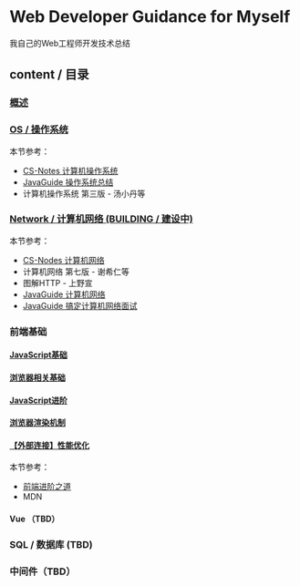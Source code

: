 # Web Developer Guidance for Myself 

我自己的Web工程师开发技术总结

## content / 目录

### [概述](https://github.com/tomoya06/web-developer-guidance/issues/2)

### [OS / 操作系统](https://github.com/tomoya06/web-developer-guidance/issues/5)

本节参考：

- [CS-Notes 计算机操作系统](https://cyc2018.github.io/CS-Notes/#/notes/%E8%AE%A1%E7%AE%97%E6%9C%BA%E6%93%8D%E4%BD%9C%E7%B3%BB%E7%BB%9F%20-%20%E7%9B%AE%E5%BD%951)
- [JavaGuide 操作系统总结](https://github.com/Snailclimb/JavaGuide/blob/master/docs/operating-system/basis.md)
- 计算机操作系统 第三版 - 汤小丹等

### [Network / 计算机网络 (BUILDING / 建设中)](https://github.com/tomoya06/web-developer-guidance/issues/6)

本节参考：

- [CS-Nodes 计算机网络](https://cyc2018.github.io/CS-Notes/#/notes/%E8%AE%A1%E7%AE%97%E6%9C%BA%E7%BD%91%E7%BB%9C%20-%20%E7%9B%AE%E5%BD%951)
- 计算机网络 第七版 - 谢希仁等
- 图解HTTP - 上野宣
- [JavaGuide 计算机网络](https://github.com/Snailclimb/JavaGuide/blob/master/docs/network/%E8%AE%A1%E7%AE%97%E6%9C%BA%E7%BD%91%E7%BB%9C.md)
- [JavaGuide 搞定计算机网络面试](https://juejin.im/post/6844903662838349838)

### 前端基础

#### [JavaScript基础](https://github.com/tomoya06/web-developer-guidance/issues/10)
#### [浏览器相关基础](https://github.com/tomoya06/web-developer-guidance/issues/11)
#### [JavaScript进阶](https://github.com/tomoya06/web-developer-guidance/issues/12)
#### [浏览器渲染机制](https://github.com/tomoya06/web-developer-guidance/issues/13)
#### [【外部连接】性能优化](https://yuchengkai.cn/docs/frontend/performance.html)

本节参考：

- [前端进阶之道](https://yuchengkai.cn/)
- MDN

#### Vue （TBD）


### SQL / 数据库 (TBD)
### 中间件（TBD）
### 


